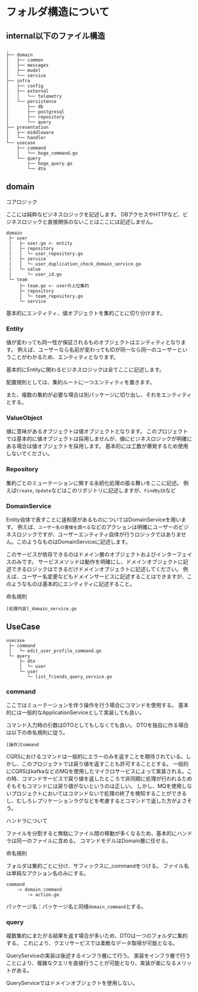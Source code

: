 # フォルダ構造について

## internal以下のファイル構造

```
.
├── domain
│   ├── common
│   ├── messages
│   ├── model
│   └── service
├── infra
│   ├── config
│   ├── external
│   │   └── telemetry
│   └── persistence
│       ├── db
│       ├── postgresql
│       ├── repository
│       └── query
├── presentation
│   ├── middleware
│   └── handler
└── usecase
    ├── command
    |   └── hoge_command.go
    └── query
        ├── hoge_query.go
        └── dto
```

## domain

コアロジック

ここには純粋なビジネスロジックを記述します。
DBアクセスやHTTPなど、ビジネスロジックと直接関係のないことはここには記述しません。

```tree
domain
 ├─ user
 |   ├─ user.go <- entity
 |   ├─ repository
 |   │  └─ user_repository.go
 |   ├─ service
 |   │  └─ user_duplication_check_domain_service.go
 |   └─ value
 |      └─ user_id.go
 └─ team
     ├─ team.go <- userの上位集約
     ├─ repository
     │  └─ team_repository.go
     └─ service
```

基本的にエンティティ、値オブジェクトを集約ごとに切り分けます。

### Entity

値が変わっても同一性が保証されるものオブジェクトはエンティティとなります。
例えば、ユーザーなら名前が変わってもIDが同一なら同一のユーザーということがわかるため、エンティティとなります。

基本的にEntityに関わるビジネスロジックは全てここに記述します。

配置規則としては、集約ルートに一つエンティティを置きます。

また、複数の集約が必要な場合は別パッケージに切り出し、それをエンティティとする。

### ValueObject

値に意味があるオブジェクトは値オブジェクトとなります。
このプロジェクトでは基本的に値オブジェクトは採用しませんが、値にビジネスロジックが明確にある場合は値オブジェクトを採用します。
基本的には工数が爆発するため使用しないでください。

### Repository

集約ごとのミューテーションに関する永続化処理の振る舞いをここに記述。
例えば`Create`, `Update`などはこのリポジトリに記述しますが、`FindByID`など

### DomainService

Entity自体で表すことに違和感があるものについてはDomainServiceを用います。
例えば、`ユーザー名の重複を調べる`などのアクションは明確にユーザーのビジネスロジックですが、ユーザーエンティティ自体が行うロジックではありません。このようなものはDomainServiceに記述します。

このサービスが依存できるのはドメイン層のオブジェクトおよびインターフェイスのみです。
サービスメソッドは動作を明確にし、ドメインオブジェクトに記述できるロジックはできるだけドメインオブジェクトに記述してください。
例えば、ユーザー名変更などもドメインサービスに記述することはできますが、このようなものは基本的にエンティティに記述すること。

命名規則

`[処理内容]_domain_service.go`

## UseCase

```tree
usecase
 ├─ command
 │   └─ edit_user_profile_command.go
 └─ query
     ├─ dto
     │  └─ user
     └─ user
        └─ list_friends_query_service.go
```

### command

ここではミューテーションを伴う操作を行う場合にコマンドを使用する。
基本的には一般的なApplicationServiceとして実装しても良い。

コマンド入力時の引数はDTOとしてもしなくても良い。
DTOを独自に作る場合は以下の命名規則に従う。

`[操作]Command`

CQRSにおけるコマンドは一般的にエラーのみを返すことを期待されている。しかし、このプロジェクトでは戻り値を返すことも許可することとする。
一般的にCQRSはkafkaなどのMQを使用したマイクロサービスによって実装される。この時、コマンドサービスで戻り値を返したところで非同期に処理が行われるためそもそもコマンドには戻り値がないというのは正しい。
しかし、MQを使用しないプロジェクトにおいてはコマンドないで処理の終了を検知することができるし、むしろレプリケーションラグなどを考慮するとコマンドで返した方がよさそう。

ハンドラについて

ファイルを分割すると無駄にファイル間の移動が多くなるため、基本的にハンドラは同一のファイルに含める。
コマンドモデルはDomain層に任せる。

命名規則

フォルダは集約ごとに分け、サフィックスに_commandをつける。
ファイル名は単純なアクション名のみにする。

```
command
    -> domain_command
        -> action.go
```

パッケージ名：パッケージ名と同様`domain_command`とする。

### query

複数集約にまたがる結果を返す場合が多いため、DTOは一つのフォルダに集約する。
これにより、クエリサービスでは柔軟なデータ取得が可能となる。

QueryServiceの実装は後述するインフラ層にて行う。
実装をインフラ層で行うことにより、複雑なクエリを直接行うことが可能となり、実装が楽になるメリットがある。

QueryServiceではドメインオブジェクトを使用しない。
